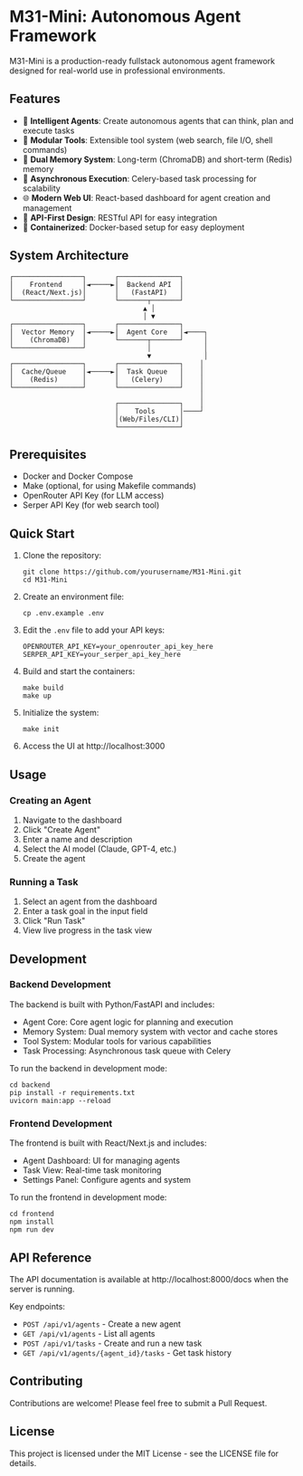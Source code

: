 # M31-Mini: Autonomous Agent Framework

M31-Mini is a production-ready fullstack autonomous agent framework designed for real-world use in professional environments.

## Features

- 🧠 **Intelligent Agents**: Create autonomous agents that can think, plan and execute tasks
- 🔧 **Modular Tools**: Extensible tool system (web search, file I/O, shell commands)
- 💾 **Dual Memory System**: Long-term (ChromaDB) and short-term (Redis) memory
- 🔄 **Asynchronous Execution**: Celery-based task processing for scalability
- 🌐 **Modern Web UI**: React-based dashboard for agent creation and management
- 🔌 **API-First Design**: RESTful API for easy integration
- 🐳 **Containerized**: Docker-based setup for easy deployment

## System Architecture

```
┌─────────────────┐       ┌───────────────┐
│    Frontend     │◄─────►│  Backend API  │
│  (React/Next.js)│       │   (FastAPI)   │
└─────────────────┘       └───────┬───────┘
                                 ▲ │
                                 │ ▼
┌─────────────────┐       ┌───────────────┐
│  Vector Memory  │◄─────►│  Agent Core   │◄────┐
│    (ChromaDB)   │       └───────┬───────┘     │
└─────────────────┘               │             │
                                  ▼             │
┌─────────────────┐       ┌───────────────┐    │
│  Cache/Queue    │◄─────►│  Task Queue   │    │
│    (Redis)      │       │   (Celery)    │    │
└─────────────────┘       └───────────────┘    │
                                               │
                          ┌───────────────┐    │
                          │    Tools      │────┘
                          │(Web/Files/CLI)│
                          └───────────────┘
```

## Prerequisites

- Docker and Docker Compose
- Make (optional, for using Makefile commands)
- OpenRouter API Key (for LLM access)
- Serper API Key (for web search tool)

## Quick Start

1. Clone the repository:
   ```
   git clone https://github.com/yourusername/M31-Mini.git
   cd M31-Mini
   ```

2. Create an environment file:
   ```
   cp .env.example .env
   ```

3. Edit the `.env` file to add your API keys:
   ```
   OPENROUTER_API_KEY=your_openrouter_api_key_here
   SERPER_API_KEY=your_serper_api_key_here
   ```

4. Build and start the containers:
   ```
   make build
   make up
   ```

5. Initialize the system:
   ```
   make init
   ```

6. Access the UI at http://localhost:3000

## Usage

### Creating an Agent

1. Navigate to the dashboard
2. Click "Create Agent"
3. Enter a name and description
4. Select the AI model (Claude, GPT-4, etc.)
5. Create the agent

### Running a Task

1. Select an agent from the dashboard
2. Enter a task goal in the input field
3. Click "Run Task"
4. View live progress in the task view

## Development

### Backend Development

The backend is built with Python/FastAPI and includes:
- Agent Core: Core agent logic for planning and execution
- Memory System: Dual memory system with vector and cache stores
- Tool System: Modular tools for various capabilities
- Task Processing: Asynchronous task queue with Celery

To run the backend in development mode:

```
cd backend
pip install -r requirements.txt
uvicorn main:app --reload
```

### Frontend Development

The frontend is built with React/Next.js and includes:
- Agent Dashboard: UI for managing agents
- Task View: Real-time task monitoring
- Settings Panel: Configure agents and system

To run the frontend in development mode:

```
cd frontend
npm install
npm run dev
```

## API Reference

The API documentation is available at http://localhost:8000/docs when the server is running.

Key endpoints:

- `POST /api/v1/agents` - Create a new agent
- `GET /api/v1/agents` - List all agents
- `POST /api/v1/tasks` - Create and run a new task
- `GET /api/v1/agents/{agent_id}/tasks` - Get task history

## Contributing

Contributions are welcome! Please feel free to submit a Pull Request.

## License

This project is licensed under the MIT License - see the LICENSE file for details. 